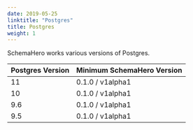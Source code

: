 ```yaml
---
date: 2019-05-25
linktitle: "Postgres"
title: Postgres
weight: 1
---
```


SchemaHero works various versions of Postgres.

| Postgres Version | Minimum SchemaHero Version |
|------------------|------------|
| 11 | 0.1.0 / v1alpha1 |
| 10 | 0.1.0 / v1alpha1 |
| 9.6 | 0.1.0 / v1alpha1 |
| 9.5 | 0.1.0 / v1alpha1 |
